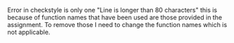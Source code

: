 Error in checkstyle is only one "Line is longer than 80 characters" this is because of 
function names that have been used are those provided in the assignment. To remove those I need to change the function names which is not applicable.
